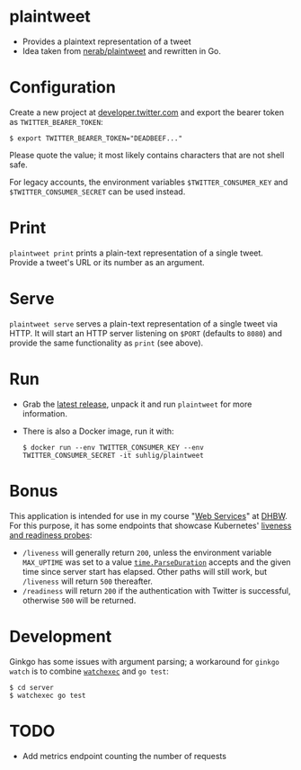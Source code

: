 # plaintweet

* Provides a plaintext representation of a tweet
* Idea taken from [nerab/plaintweet](https://github.com/nerab/plaintweet) and rewritten in Go.

# Configuration

Create a new project at [developer.twitter.com](https://developer.twitter.com/) and export the bearer token as `TWITTER_BEARER_TOKEN`:

```command
$ export TWITTER_BEARER_TOKEN="DEADBEEF..."
```

Please quote the value; it most likely contains characters that are not shell safe.

For legacy accounts, the environment variables `$TWITTER_CONSUMER_KEY` and `$TWITTER_CONSUMER_SECRET` can be used instead.

# Print

`plaintweet print` prints a plain-text representation of a single tweet. Provide a tweet's URL or its number as an argument.

# Serve

`plaintweet serve` serves a plain-text representation of a single tweet via HTTP. It will start an HTTP server listening on `$PORT` (defaults to `8080`) and provide the same functionality as `print` (see above).

# Run

* Grab the [latest release](https://github.com/suhlig/plaintweet/releases/latest), unpack it and run `plaintweet` for more information.
* There is also a Docker image, run it with:

  ```command
  $ docker run --env TWITTER_CONSUMER_KEY --env TWITTER_CONSUMER_SECRET -it suhlig/plaintweet
  ```

# Bonus

This application is intended for use in my course "[Web Services](https://ws.uhlig.it/)" at [DHBW](https://www.ravensburg.dhbw.de/studienangebot/bachelor-studiengaenge/informatik). For this purpose, it has some endpoints that showcase Kubernetes' [liveness and readiness probes](https://kubernetes.io/docs/tasks/configure-pod-container/configure-liveness-readiness-startup-probes/):

* `/liveness` will generally return `200`, unless the environment variable `MAX_UPTIME` was set to a value [`time.ParseDuration`](https://pkg.go.dev/time#ParseDuration) accepts and the given time since server start has elapsed. Other paths will still work, but `/liveness` will return `500` thereafter.
* `/readiness` will return `200` if the authentication with Twitter is successful, otherwise `500` will be returned.

# Development

Ginkgo has some issues with argument parsing; a workaround for `ginkgo watch` is to combine [`watchexec`](https://github.com/watchexec/watchexec) and `go test`:

```command
$ cd server
$ watchexec go test
```

# TODO

* Add metrics endpoint counting the number of requests
